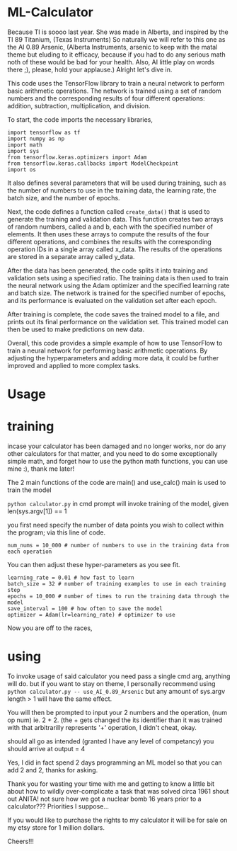 # ML-Calculator 
Because TI is soooo last year.
She was made in Alberta, and inspired by the TI 89 Titanium, (Texas Instruments)
So naturally we will refer to this one as the AI 0.89 Arsenic, (Alberta Instruments, arsenic  to keep with the matal theme
but eluding to it efficacy, because if you had to do any serious math noth of these would be bad for your health. Also, AI little play on words there ;), please,
hold your applause.) Alright let's dive in.

This code uses the TensorFlow library to train a neural network to perform basic arithmetic operations. 
The network is trained using a set of random numbers and the corresponding results of four different operations: addition,
subtraction, multiplication, and division.

To start, the code imports the necessary libraries, 
```
import tensorflow as tf
import numpy as np
import math
import sys
from tensorflow.keras.optimizers import Adam
from tensorflow.keras.callbacks import ModelCheckpoint
import os
```

It also defines several parameters that will be used during training, such as the number of numbers to use in the training data, 
the learning rate, the batch size, and the number of epochs.

Next, the code defines a function called ```create_data()``` that is used to generate the training and validation data. 
This function creates two arrays of random numbers, called a and b, each with the specified number of elements.
It then uses these arrays to compute the results of the four different operations, 
and combines the results with the corresponding operation IDs in a single array called x_data. 
The results of the operations are stored in a separate array called y_data.

After the data has been generated, 
the code splits it into training and validation sets using a specified ratio. 
The training data is then used to train the neural network using the Adam optimizer and the specified learning rate and batch size. 
The network is trained for the specified number of epochs, and its performance is evaluated on the validation set after each epoch.

After training is complete, the code saves the trained model to a file, and prints out its final performance on the validation set. 
This trained model can then be used to make predictions on new data.

Overall, this code provides a simple example of how to use TensorFlow to train a neural network for performing basic arithmetic operations. 
By adjusting the hyperparameters and adding more data, it could be further improved and applied to more complex tasks. 


# Usage

# training

incase your calculator has been damaged and no longer works, nor do any other calculators for that matter, and you need to do
some exceptionally simple math, and forget how to use the python math functions, you can use mine :), thank me later!


The 2 main functions of the code are main() and use_calc()
main is used to train the model

```python calculator.py```
in cmd prompt will invoke training of the model, given len(sys.argv[1]) == 1

you first need specify the number of data points you wish to collect within the program; via this line of code.
```
num_nums = 10_000 # number of numbers to use in the training data from each operation
```

You can then adjust these hyper-parameters as you see fit.

```
learning_rate = 0.01 # how fast to learn
batch_size = 32 # number of training examples to use in each training step
epochs = 10_000 # number of times to run the training data through the model
save_interval = 100 # how often to save the model
optimizer = Adam(lr=learning_rate) # optimizer to use
```

Now you are off to the races, 

# using

To invoke usage of said calculator
you need pass a single cmd arg, anything will do.
but if you want to stay on theme, I personally recommend using
```python calculator.py -- use_AI_0.89_Arsenic```
but any amount of sys.argv length > 1 will have the same effect.

You will then be prompted to input your 2 numbers and the operation, (num op num) ie. 2 + 2. (the + gets changed the its identifier than it was trained with that 
arbitrarilly represents '+' operation, I didn't cheat, okay.

should all go as intended (granted I have any level of competancy) you should arrive at output = 4

Yes, I did in fact spend 2 days programming an ML model so that you can add 2 and 2, thanks for asking.

Thank you for wasting your time with me and getting to know a little bit about how to wildly over-complicate a task that was solved circa 1961 shout out ANITA!
not sure how we got a nuclear bomb 16 years prior to a calculator??? Priorities I suppose...


If you would like to purchase the rights to my calculator it will be for sale on my etsy store for 1 million dollars.

Cheers!!!











